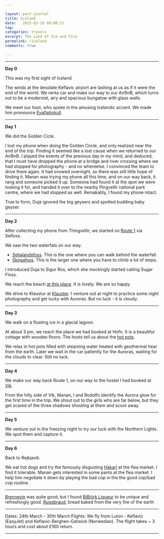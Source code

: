 ```yaml
---

layout: post-journal
title: Iceland
date:   2015-03-26 09:00:11
tag: 
categories: travels
excerpt: The Land of Ice and Fire
permalink: /iceland
comments: true

---
```




----

**Day 0**

This was my first sight of Iceland


The winds at the desolate Keflavic airport are lashing at us as if it were the end of the world. We renta car and make our way to our AirBnB, which turns out to be a modernist, airy and spacious bungalow with glass walls. 

We meet our host, who spoke in the amusing Icelandic accent. We made him pronounce [Eyaflatjokull](https://en.wikipedia.org/wiki/Eyjafjallaj%C3%B6kull).

----

**Day 1**

We did the Golden Cicle.

I lost my phone when doing the Golden Circle, and only realized near the end of the trip. Finding it seemed like a lost cause when we returned to our AirBnB.   I played the events of the previous day in my mind, and deduced, that I must have dropped the phone at a bridge and river crossing where we had stopped for photography - and no whereelse. I convinced the team to drive there again. It had snowed overnight, so there was still little hope of finding it. Manan was trying my phone all this time, and on our way back, it rang and someone picked it up. Someone had found it at the spot we were looking it for, and handed it over to the nearby Pingvellir national park centre, where we had stopped as well. Remakably, I found my phone intact.

True to form, Duja ignored the big geysers and spotted budding baby geyser.

----


**Day 2**

After collecting my phone from Thingvellir, we started on [Route 1](https://en.wikipedia.org/wiki/Route_1_(Iceland)) via Selfoss. 

We saw the two waterfals on our way.

- [Seljalandsfoss](https://en.wikipedia.org/wiki/Seljalandsfoss). This is the one where you can walk behind the waterfall. 
- [Skógafoss](https://en.wikipedia.org/wiki/Sk%C3%B3gafoss). This is the larger one where you have to climb a lot of steps. 


I introduced Duja to Sigur Ros, which she mockingly started calling Sugar Floss. 

We reach the beach [at this place](https://pl.wikipedia.org/wiki/Dyrh%C3%B3laey). It is lovely. We are so happy. 

We drive to Klaustur at [Klauster](https://en.wikipedia.org/wiki/Kirkjub%C3%A6jarklaustur). I venture out at night to practice some night photography and get lucky with Auroras. But no luck - it is cloudy.  

----

**Day 3**



We walk on a floating ice in a glacial lagoon. 

At about 3 pm, we reach the place we had booked at Hofn. It is a beautiful cottage with wooden floors. The hosts tell us about the [hot pots](
https://www.tripadvisor.com/Attraction_Review-g189960-d10223970-Reviews-Hoffell_Hot_Tubs-Hofn_East_Region.html). 


We relax in hot pots filled with steaming water heated with geothermal hear from the earth. Later we wait in the car patiently for the Auroras, waiting for the clouds to clear. Still no luck.


----

**Day 4**

We make our way back Route 1, on our way to the hostel I had booked at [Vik](https://en.wikipedia.org/wiki/V%C3%ADk_%C3%AD_M%C3%BDrdal).

From the hilly side of Vik, Manan, I and Rodolfo identify the Aurora glow for the first time in the trip. We shout out to the girls who are far below, but they get scared of the three shadows shouting at them and scoot away.



----

**Day 5**


We venture out in the freezing night to try our luck with the Northern Lights. We spot them and capture it.  

----

**Day 6**

Back to Rejkjavik. 

We eat hot dogs and try the famously disgusting [Hakarl](https://en.wikipedia.org/wiki/H%C3%A1karl) at the flea market. I find it tolerable. Manan gets interested in some pants at the flea market. I help him negotiate it down by playing the bad cop in the the good cop/bad cop routine. 


---------

[Brennevin](https://en.wikipedia.org/wiki/Brenniv%C3%ADn) was quite good, but I found [BjBjörk Liqueur](https://nammi.is/bjork-liqueur-50-cl.html) to be unique and refreshingly good. [Ruggbraud](https://en.wikipedia.org/wiki/R%C3%BAgbrau%C3%B0), bread baked from the very fire of the earth


---

Dates: 24th March - 30th March
Flights: We fly from Luton - Keflavic (EasyJet) and Keflavic-Berghen-Gatwick (Norwedian).  The flight takes ~ 3 hours and cost about £160 return. 


---







